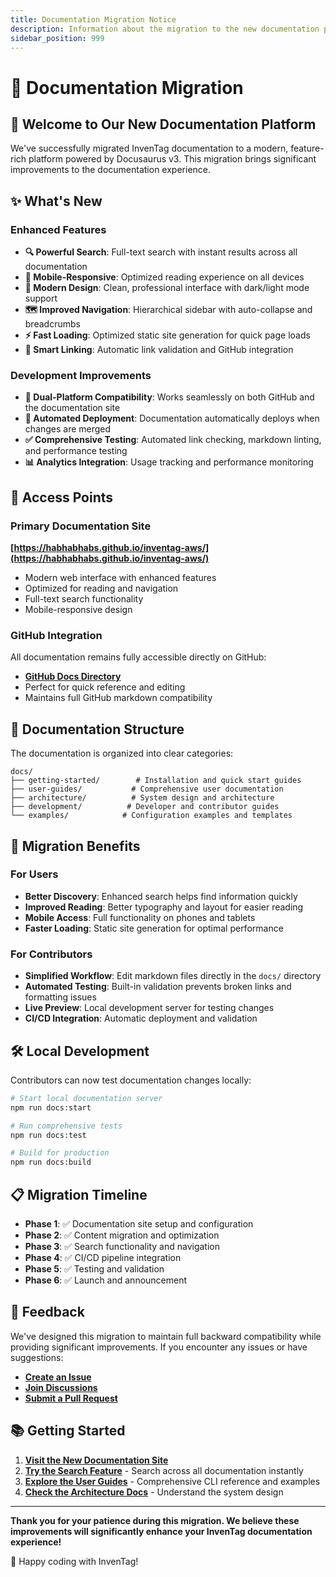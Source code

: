 ```yaml
---
title: Documentation Migration Notice
description: Information about the migration to the new documentation platform
sidebar_position: 999
---
```


# 📖 Documentation Migration

## 🌟 Welcome to Our New Documentation Platform

We've successfully migrated InvenTag documentation to a modern, feature-rich platform powered by Docusaurus v3. This migration brings significant improvements to the documentation experience.

## ✨ What's New

### Enhanced Features

- **🔍 Powerful Search**: Full-text search with instant results across all documentation
- **📱 Mobile-Responsive**: Optimized reading experience on all devices
- **🎨 Modern Design**: Clean, professional interface with dark/light mode support
- **🗺️ Improved Navigation**: Hierarchical sidebar with auto-collapse and breadcrumbs
- **⚡ Fast Loading**: Optimized static site generation for quick page loads
- **🔗 Smart Linking**: Automatic link validation and GitHub integration

### Development Improvements

- **🔄 Dual-Platform Compatibility**: Works seamlessly on both GitHub and the documentation site
- **🚀 Automated Deployment**: Documentation automatically deploys when changes are merged
- **✅ Comprehensive Testing**: Automated link checking, markdown linting, and performance testing
- **📊 Analytics Integration**: Usage tracking and performance monitoring

## 🔗 Access Points

### Primary Documentation Site
**[https://habhabhabs.github.io/inventag-aws/](https://habhabhabs.github.io/inventag-aws/)**

- Modern web interface with enhanced features
- Optimized for reading and navigation
- Full-text search functionality
- Mobile-responsive design

### GitHub Integration
All documentation remains fully accessible directly on GitHub:

- **[GitHub Docs Directory](https://github.com/habhabhabs/inventag-aws/tree/main/docs)**
- Perfect for quick reference and editing
- Maintains full GitHub markdown compatibility

## 📂 Documentation Structure

The documentation is organized into clear categories:

```
docs/
├── getting-started/        # Installation and quick start guides
├── user-guides/           # Comprehensive user documentation
├── architecture/          # System design and architecture
├── development/          # Developer and contributor guides
└── examples/            # Configuration examples and templates
```

## 🔄 Migration Benefits

### For Users
- **Better Discovery**: Enhanced search helps find information quickly
- **Improved Reading**: Better typography and layout for easier reading
- **Mobile Access**: Full functionality on phones and tablets
- **Faster Loading**: Static site generation for optimal performance

### For Contributors
- **Simplified Workflow**: Edit markdown files directly in the `docs/` directory
- **Automated Testing**: Built-in validation prevents broken links and formatting issues
- **Live Preview**: Local development server for testing changes
- **CI/CD Integration**: Automatic deployment and validation

## 🛠️ Local Development

Contributors can now test documentation changes locally:

```bash
# Start local documentation server
npm run docs:start

# Run comprehensive tests
npm run docs:test

# Build for production
npm run docs:build
```

## 📋 Migration Timeline

- **Phase 1**: ✅ Documentation site setup and configuration
- **Phase 2**: ✅ Content migration and optimization
- **Phase 3**: ✅ Search functionality and navigation
- **Phase 4**: ✅ CI/CD pipeline integration
- **Phase 5**: ✅ Testing and validation
- **Phase 6**: ✅ Launch and announcement

## 🤝 Feedback

We've designed this migration to maintain full backward compatibility while providing significant improvements. If you encounter any issues or have suggestions:

- **[Create an Issue](https://github.com/habhabhabs/inventag-aws/issues)**
- **[Join Discussions](https://github.com/habhabhabs/inventag-aws/discussions)**
- **[Submit a Pull Request](https://github.com/habhabhabs/inventag-aws/pulls)**

## 📚 Getting Started

1. **[Visit the New Documentation Site](https://habhabhabs.github.io/inventag-aws/)**
2. **[Try the Search Feature](https://habhabhabs.github.io/inventag-aws/search)** - Search across all documentation instantly
3. **[Explore the User Guides](https://habhabhabs.github.io/inventag-aws/user-guides/cli-user-guide)** - Comprehensive CLI reference and examples
4. **[Check the Architecture Docs](https://habhabhabs.github.io/inventag-aws/architecture/core-module-integration)** - Understand the system design

---

**Thank you for your patience during this migration. We believe these improvements will significantly enhance your InvenTag documentation experience!**

🚀 Happy coding with InvenTag!